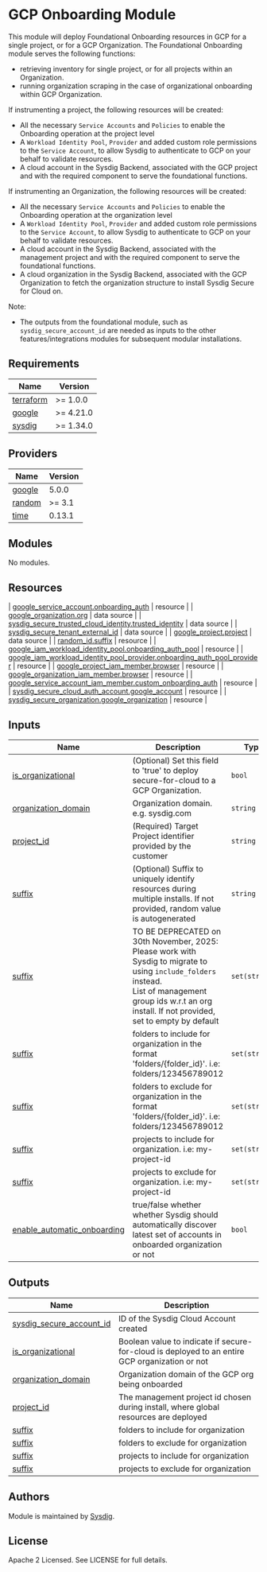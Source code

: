 # GCP Onboarding Module

This module will deploy Foundational Onboarding resources in GCP for a single project, or for a GCP Organization.
The Foundational Onboarding module serves the following functions:

- retrieving inventory for single project, or for all projects within an Organization.
- running organization scraping in the case of organizational onboarding within GCP Organization.

If instrumenting a project, the following resources will be created:

- All the necessary `Service Accounts` and `Policies` to enable the Onboarding operation at the project level
- A `Workload Identity Pool`, `Provider` and added custom role permissions to the `Service Account`, to allow Sysdig to authenticate to GCP on your behalf to validate resources.
- A cloud account in the Sysdig Backend, associated with the GCP project and with the required component to serve the
  foundational functions.

If instrumenting an Organization, the following resources will be created:

- All the necessary `Service Accounts` and `Policies` to enable the Onboarding operation at the organization level
- A `Workload Identity Pool`, `Provider` and added custom role permissions to the `Service Account`, to allow Sysdig to authenticate to GCP on your behalf to validate resources.
- A cloud account in the Sysdig Backend, associated with the management project and with the required component to serve
  the foundational functions.
- A cloud organization in the Sysdig Backend, associated with the GCP Organization to fetch the organization structure
  to install Sysdig Secure for Cloud on.

Note:

- The outputs from the foundational module, such as `sysdig_secure_account_id` are needed as inputs to the other
  features/integrations modules for subsequent modular installations.

<!-- BEGINNING OF PRE-COMMIT-TERRAFORM DOCS HOOK -->

## Requirements

| Name                                                                      | Version   |
|---------------------------------------------------------------------------|-----------|
| <a name="requirement_terraform"></a> [terraform](#requirement\_terraform) | >= 1.0.0  |
| <a name="requirement_google"></a> [google](#requirement\_google)          | >= 4.21.0 |
| <a name="requirement_sysdig"></a> [sysdig](#requirement\_sysdig)          | >= 1.34.0 |

## Providers

| Name                                                       | Version |
|------------------------------------------------------------|---------|
| <a name="provider_google"></a> [google](#provider\_google) | 5.0.0   |
| <a name="provider_random"></a> [random](#provider\_random) | >= 3.1  |
| <a name="provider_time"></a> [time](#provider\_time)       | 0.13.1  |


## Modules

No modules.

## Resources

| [google_service_account.onboarding_auth](https://registry.terraform.io/providers/hashicorp/google/latest/docs/resources/service_account) |
resource |
| [google_organization.org](https://registry.terraform.io/providers/hashicorp/google/latest/docs/data-sources/organization) |
data source |
| [sysdig_secure_trusted_cloud_identity.trusted_identity](https://registry.terraform.io/providers/sysdiglabs/sysdig/latest/docs/data-sources/secure_trusted_cloud_identity) | data source |
| [sysdig_secure_tenant_external_id](https://registry.terraform.io/providers/sysdiglabs/sysdig/latest/docs/data-sources/secure_tenant_external_id) | data source |
| [google_project.project](https://registry.terraform.io/providers/hashicorp/google/latest/docs/data-sources/project) |
data source |
| [random_id.suffix](https://registry.terraform.io/providers/hashicorp/random/latest/docs/resources/id) | resource |
| [google_iam_workload_identity_pool.onboarding_auth_pool](https://registry.terraform.io/providers/hashicorp/google/latest/docs/resources/iam_workload_identity_pool) | resource |
| [google_iam_workload_identity_pool_provider.onboarding_auth_pool_provider](https://registry.terraform.io/providers/hashicorp/google/latest/docs/resources/iam_workload_identity_pool_provider) | resource |
| [google_project_iam_member.browser](https://registry.terraform.io/providers/hashicorp/google/latest/docs/resources/google_project_iam#google_project_iam_member) |
resource |
| [google_organization_iam_member.browser](https://registry.terraform.io/providers/hashicorp/google/latest/docs/resources/google_organization_iam#google_organization_iam_member) |
resource |
| [google_service_account_iam_member.custom_onboarding_auth](https://registry.terraform.io/providers/hashicorp/google/latest/docs/resources/google_service_account_iam#google_service_account_iam_member) | resource |
| [sysdig_secure_cloud_auth_account.google_account](https://registry.terraform.io/providers/sysdiglabs/sysdig/latest/docs/resources/secure_cloud_auth_account) |
resource |
| [sysdig_secure_organization.google_organization](https://registry.terraform.io/providers/sysdiglabs/sysdig/latest/docs/resources/secure_organization) |
resource |

## Inputs

| Name                                                                                                                    | Description                                                                                                                                                                                                    | Type          | Default | Required |
|-------------------------------------------------------------------------------------------------------------------------|----------------------------------------------------------------------------------------------------------------------------------------------------------------------------------------------------------------|---------------|---------|:--------:|
| <a name="input_is_organizational"></a> [is\_organizational](#input\_is\_organizational)                                 | (Optional) Set this field to 'true' to deploy secure-for-cloud to a GCP Organization.                                                                                                                          | `bool`        | `false` |    no    |
| <a name="input_organization_domain"></a> [organization\_domain](#input\_organization\_domain)                           | Organization domain. e.g. sysdig.com                                                                                                                                                                           | `string`      | `""`    |    no    |
| <a name="input_project_id"></a> [project\_id](#input\_project\_id)                                                      | (Required) Target Project identifier provided by the customer                                                                                                                                                  | `string`      | n/a     |   yes    |
| <a name="input_suffix"></a> [suffix](#input\_suffix)                                                                    | (Optional) Suffix to uniquely identify resources during multiple installs. If not provided, random value is autogenerated                                                                                      | `string`      | `null`  |    no    |
| <a name="input_management_group_ids"></a> [suffix](#input\_management\_group\_ids)                                      | TO BE DEPRECATED on 30th November, 2025: Please work with Sysdig to migrate to using `include_folders` instead.<br>List of management group ids w.r.t an org install. If not provided, set to empty by default | `set(string)` | `[]`    |    no    |
| <a name="input_include_folders"></a> [suffix](#input\_include\_folders)                                                 | folders to include for organization in the format 'folders/{folder_id}'. i.e: folders/123456789012                                                                                                             | `set(string)` | `[]`    |    no    |
| <a name="input_exclude_folders"></a> [suffix](#input\_exclude\_folders)                                                 | folders to exclude for organization in the format 'folders/{folder_id}'. i.e: folders/123456789012                                                                                                             | `set(string)` | `[]`    |    no    |
| <a name="input_include_projects"></a> [suffix](#input\_include\_projects)                                               | projects to include for organization. i.e: my-project-id                                                                                                                                                       | `set(string)` | `[]`    |    no    |
| <a name="input_exclude_projects"></a> [suffix](#input\_exclude\_projects)                                               | projects to exclude for organization. i.e: my-project-id                                                                                                                                                       | `set(string)` | `[]`    |    no    |
| <a name="input_enable_automatic_onboarding"></a> [enable\_automatic\_onboarding](#input\_enable\_automatic\_onboarding) | true/false whether whether Sysdig should automatically discover latest set of accounts in onboarded organization or not                                                                                        | `bool`        | `false` |    no    |

## Outputs

| Name                                                                                                               | Description                                                                                    |
|--------------------------------------------------------------------------------------------------------------------|------------------------------------------------------------------------------------------------|
| <a name="output_sysdig_secure_account_id"></a> [sysdig\_secure\_account\_id](#output\_sysdig\_secure\_account\_id) | ID of the Sysdig Cloud Account created                                                         |
| <a name="output_is_organizational"></a> [is\_organizational](#output\_is\_organizational)                          | Boolean value to indicate if secure-for-cloud is deployed to an entire GCP organization or not |
| <a name="output_organization_domain"></a> [organization\_domain](#output\_organization\_domain)                    | Organization domain of the GCP org being onboarded                                             |
| <a name="output_project_id"></a> [project\_id](#output\_project\_id)                                               | The management project id chosen during install, where global resources are deployed           |
| <a name="output_include_folders"></a> [suffix](#output\_include\_folders)                                          | folders to include for organization                                                            |
| <a name="output_exclude_folders"></a> [suffix](#output\_exclude\_folders)                                          | folders to exclude for organization                                                            |
| <a name="output_include_projects"></a> [suffix](#output\_include\_projects)                                        | projects to include for organization                                                           |
| <a name="output_exclude_projects"></a> [suffix](#output\_exclude\_projects)                                        | projects to exclude for organization                                                           |

<!-- END OF PRE-COMMIT-TERRAFORM DOCS HOOK -->

## Authors

Module is maintained by [Sysdig](https://sysdig.com).

## License

Apache 2 Licensed. See LICENSE for full details.
